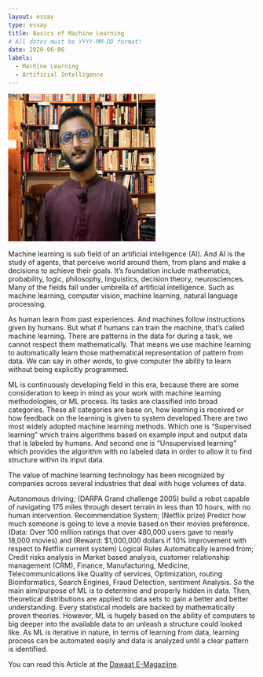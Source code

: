 ```yaml
---
layout: essay
type: essay
title: Basics of Machine Learning
# All dates must be YYYY-MM-DD format!
date: 2020-06-06
labels:
  - Machine Learning
  - Artificial Intelligence
---
```


<img class="ui tiny left circular floated image" src="../images/atta.png">

Machine learning is sub field of an artificial intelligence (AI). And AI is the study of agents, that perceive world around them, from plans and make a decisions to achieve their goals. It’s foundation include mathematics, probability, logic, philosophy, linguistics, decision theory, neurosciences. Many of the fields fall under umbrella of artificial intelligence. Such as machine learning, computer vision, machine learning, natural language processing.

As human learn from past experiences. And machines follow instructions given by humans. But what if humans can train the machine, that’s called machine learning. There are patterns in the data for during a task, we cannot respect them mathematically. That means we use machine learning to automatically learn those mathematical representation of pattern from data. We can say in other words, to give computer the ability to learn without being explicitly programmed.

ML is continuously developing field in this era, because there are some consideration to keep in mind as your work with machine learning methodologies, or ML process. Its tasks are classified into broad categories. These all categories are base on, how learning is received or how feedback on the learning is given to system developed.There are two most widely adopted machine learning methods. Which one is “Supervised learning” which trains algorithms based on example input and output data that is labeled by humans. And second one is “Unsupervised learning” which provides the algorithm with no labeled data in order to allow it to find structure within its input data.

The value of machine learning technology has been recognized by companies across several industries that deal with huge volumes of data.

Autonomous driving; (DARPA Grand challenge 2005) build a robot capable of navigating 175 miles through desert terrain in less than 10 hours, with no human intervention.
Recommendation System; (Netflix prize) Predict how much someone is going to love a movie based on their movies preference. (Data: Over 100 million ratings that over 480,000 users gave to nearly 18,000 movies) and (Reward: $1,000,000 dollars if 10% improvement with respect to Netflix current system)
Logical Rules Automatically learned from; Credit risks analysis in Market based analysis, customer relationship management (CRM), Finance, Manufacturing, Medicine, Telecommunications like Quality of services, Optimization, routing Bioinformatics, Search Engines, Fraud Detection, sentiment Analysis.
So the main aim/purpose of ML is to determine and properly hidden in data. Then, theoretical distributions are applied to data sets to gain a better and better understanding. Every statistical models are backed by mathematically proven theories. However, ML is hugely based on the ability of computers to big deeper into the available data to an unleash a structure could looked like. As ML is iterative in nature, in terms of learning from data, learning process can be automated easily and data is analyzed until a clear pattern is identified.

You can read this Article at the [Dawaat E-Magaziine](https://www.dawaat.org/?p=1190).
